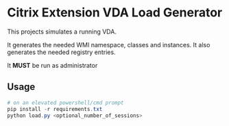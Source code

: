 # Citrix Extension VDA Load Generator

This projects simulates a running VDA.

It generates the needed WMI namespace, classes and instances.
It also generates the needed registry entries.

It **MUST** be run as administrator

## Usage

```powershell
# on an elevated powershell/cmd prompt
pip install -r requirements.txt
python load.py <optional_number_of_sessions>
```
